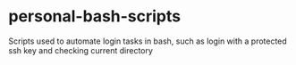 # personal-bash-scripts
Scripts used to automate login tasks in bash, such as login with a protected ssh key and checking current directory
